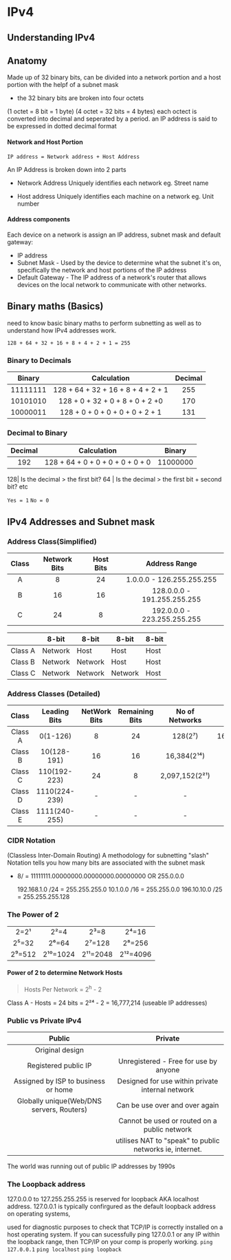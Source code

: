 # IPv4

## Understanding IPv4

## Anatomy

Made up of 32 binary bits, can be divided into a network portion and a host portion with the helpf of a subnet mask

- the 32 binary bits are broken into four octets

(1 octet = 8 bit = 1 byte)
(4 octet = 32 bits = 4 bytes)
each octect is converted into decimal and seperated by a period.
an IP address is said to be expressed in dotted decimal format

#### Network and Host Portion

`IP address = Network address + Host Address`

An IP Address is broken down into 2 parts

- Network Address
  Uniquely identifies each network
  eg. Street name

- Host address
  Uniquely identifies each machine on a network
  eg. Unit number

#### Address components

Each device on a network is assign an IP address, subnet mask and default gateway:

- IP address
- Subnet Mask - Used by the device to determine what the subnet it's on, specifically the network and host portions of the IP address
- Default Gateway - The IP address of a network's router that allows devices on the local network to communicate with other networks.

## Binary maths (Basics)

need to know basic binary maths to perform subnetting
as well as to understand how IPv4 addresses work.

`128 + 64 + 32 + 16 + 8 + 4 + 2 + 1 = 255`

### Binary to Decimals

|  Binary  |            Calculation             | Decimal |
| :------: | :--------------------------------: | :-----: |
| 11111111 | 128 + 64 + 32 + 16 + 8 + 4 + 2 + 1 |   255   |
| 10101010 |  128 + 0 + 32 + 0 + 8 + 0 + 2 +0   |   170   |
| 10000011 |  128 + 0 + 0 + 0 + 0 + 0 + 2 + 1   |   131   |

### Decimal to Binary

| Decimal |           Calculation            |  Binary  |
| :-----: | :------------------------------: | :------: |
|   192   | 128 + 64 + 0 + 0 + 0 + 0 + 0 + 0 | 11000000 |

128| Is the decimal > the first bit?
64 | Is the decimal > the first bit + second bit?
etc

`Yes = 1`
`No = 0`

## IPv4 Addresses and Subnet mask

### Address Class(Simplified)

| Class | Network Bits | Host Bits |        Address Range        |
| :---: | :----------: | :-------: | :-------------------------: |
|   A   |      8       |    24     |  1.0.0.0 - 126.255.255.255  |
|   B   |      16      |    16     | 128.0.0.0 - 191.255.255.255 |
|   C   |      24      |     8     | 192.0.0.0 - 223.255.255.255 |

|         | 8-bit   | 8-bit   | 8-bit   | 8-bit |
| ------- | ------- | ------- | ------- | ----- |
| Class A | Network | Host    | Host    | Host  |
| Class B | Network | Network | Host    | Host  |
| Class C | Network | Network | Network | Host  |

### Address Classes (Detailed)

|  Class  | Leading Bits  | NetWork Bits | Remaining Bits | No of Networks | Host per Network | Default Subnet Mask |
| :-----: | :-----------: | :----------: | :------------: | :------------: | :--------------: | :-----------------: |
| Class A |   0(1-126)    |      8       |       24       |    128(2⁷)     | 16,777,216(2²⁴)  |      255.0.0.0      |
| Class B |  10(128-191)  |      16      |       16       |  16,384(2¹⁴)   |   65,536(2¹⁶)    |     255.255.0.0     |
| Class C | 110(192-223)  |      24      |       8        | 2,097,152(2²¹) |     256(2⁸)      |    255.255.255.0    |
| Class D | 1110(224-239) |      -       |       -        |       -        |        -         |          -          |
| Class E | 1111(240-255) |      -       |       -        |       -        |        -         |          -          |

### CIDR Notation

(Classless Inter-Domain Routing)
A methodology for subnetting
"slash" Notation tells you how many bits are associated with the subnet mask

- 8/ = 11111111.00000000.00000000.00000000
  OR 255.0.0.0

  192.168.1.0 /24 = 255.255.255.0
  10.1.0.0 /16 = 255.255.0.0
  196.10.10.0 /25 = 255.255.255.128

### The Power of 2

|        |          |          |          |
| :----: | :------: | :------: | :------: |
|  2=2¹  |   2²=4   |   2³=8   |  2⁴=16   |
| 2⁵=32  |  2⁶=64   |  2⁷=128  |  2⁸=256  |
| 2⁹=512 | 2¹⁰=1024 | 2¹¹=2048 | 2¹²=4096 |

#### Power of 2 to determine Network Hosts

> Hosts Per Network = 2<sup>h</sup> - 2

Class A - Hosts = 24 bits = 2²⁴ - 2 = 16,777,214 (useable IP addresses)

### Public vs Private IPv4

|                  Public                   |                         Private                          |
| :---------------------------------------: | :------------------------------------------------------: |
|              Original design              |                                                          |
|           Registered public IP            |          Unregistered - Free for use by anyone           |
|    Assigned by ISP to business or home    |     Designed for use within private internal network     |
| Globally unique(Web/DNS servers, Routers) |              Can be use over and over again              |
|                                           |       Cannot be used or routed on a public network       |
|                                           | utilises NAT to "speak" to public networks ie, internet. |

The world was running out of public IP addresses by 1990s

### The Loopback address

127.0.0.0 to 127.255.255.255 is reserved for loopback AKA localhost address.
127.0.0.1 is typically confirgured as the default loopback address on operating systems,

used for diagnostic purposes to check that TCP/IP is correctly installed on a host operating system.
If you can sucessfully ping 127.0.0.1 or any IP within the loopback range, then TCP/IP on your comp is properly working.
`ping 127.0.0.1`
`ping localhost`
`ping loopback`
